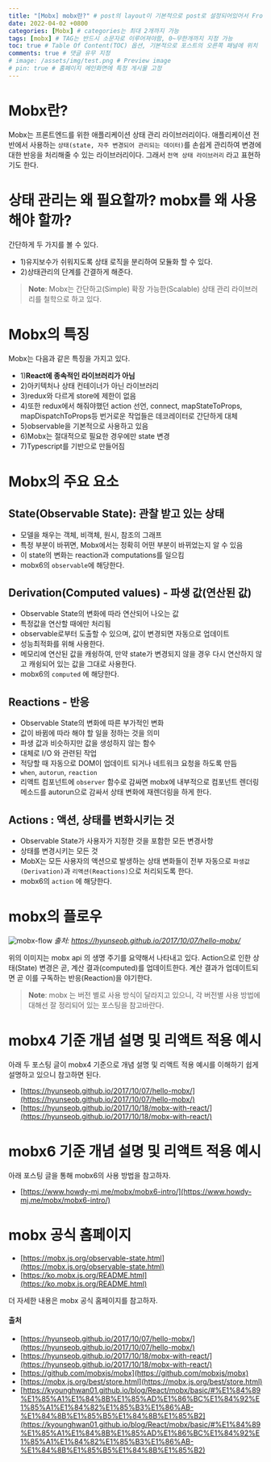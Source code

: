 ```yaml
---
title: "[Mobx] mobx란?" # post의 layout이 기본적으로 post로 설정되어있어서 Front Matter에 따로 layout변수를 만들어 주지 않아도 됨
date: 2022-04-02 +0800
categories: [Mobx] # categories는 최대 2개까지 가능
tags: [mobx] # TAG는 반드시 소문자로 이루어져야함, 0~무한개까지 지정 가능
toc: true # Table Of Content(TOC) 옵션, 기본적으로 포스트의 오른쪽 패널에 위치
comments: true # 댓글 유무 지정
# image: /assets/img/test.png # Preview image
# pin: true # 홈페이지 메인화면에 특정 게시물 고정
---
```


# Mobx란?
Mobx는 프론트엔드를 위한 애플리케이션 상태 관리 라이브러리이다. 애플리케이션 전반에서 사용하는 `상태(state, 자주 변경되어 관리되는 데이터)`를 손쉽게 관리하여 변경에 대한 반응을 처리해줄 수 있는 라이브러리이다. 그래서 `전역 상태 라이브러리` 라고 표현하기도 한다.

# 상태 관리는 왜 필요할까? mobx를 왜 사용해야 할까?
간단하게 두 가지를 볼 수 있다.

- 1)유지보수가 쉬워지도록 상태 로직을 분리하여 모듈화 할 수 있다.
- 2)상태관리의 단계를 간결하게 해준다.

> **Note**: Mobx는 간단하고(Simple) 확장 가능한(Scalable) 상태 관리 라이브러리를 철학으로 하고 있다.

# Mobx의 특징
Mobx는 다음과 같은 특징을 가지고 있다. 

- 1)<b>React에 종속적인 라이브러리가 아님</b>
- 2)아키텍처나 상태 컨테이너가 아닌 라이브러리
- 3)redux와 다르게 store에 제한이 없음
- 4)또한 redux에서 해줘야했던 action 선언, connect, mapStateToProps, mapDispatchToProps등 번거로운 작업들은 데코레이터로 간단하게 대체
- 5)observable을 기본적으로 사용하고 있음
- 6)Mobx는 절대적으로 필요한 경우에만 state 변경
- 7)Typescript를 기반으로 만들어짐

# Mobx의 주요 요소

## State(Observable State): 관찰 받고 있는 상태
- 모델을 채우는 객체, 비객체, 원시, 참조의 그래프
- 특정 부분이 바뀌면, Mobx에서는 정확히 어떤 부분이 바뀌었는지 알 수 있음
- 이 state의 변화는 reaction과 computations를 일으킴
- mobx6의 `observable`에 해당한다.

## Derivation(Computed values) - 파생 값(연산된 값)
- Observable State의 변화에 따라 연산되어 나오는 값
- 특정값을 연산할 때에만 처리됨
- observable로부터 도출할 수 있으며, 값이 변경되면 자동으로 업데이트
- 성능최적화를 위해 사용한다.
- 메모리에 연산된 값을 캐슁하여, 만약 state가 변경되지 않을 경우 다시 연산하지 않고 캐슁되어 있는 값을 그대로 사용한다.
- mobx6의 `computed` 에 해당한다.

## Reactions - 반응
- Observable State의 변화에 따른 부가적인 변화
- 값이 바뀜에 따라 해야 할 일을 정하는 것을 의미
- 파생 값과 비슷하지만 값을 생성하지 않는 함수
- 대체로 I/O 와 관련된 작업
- 적당할 때 자동으로 DOM이 업데이트 되거나 네트워크 요청을 하도록 만듬
- `when`, `autorun`, `reaction`
- 리액트 컴포넌트에 `observer` 함수로 감싸면 mobx에 내부적으로 컴포넌트 렌더링 메소드를 autorun으로 감싸서 상태 변화에 재렌더링을 하게 한다.

## Actions : 액션, 상태를 변화시키는 것
- Observable State가 사용자가 지정한 것을 포함한 모든 변경사항
- 상태를 변경시키는 모든 것
- MobX는 모든 사용자의 액션으로 발생하는 상태 변화들이 전부 자동으로 `파생값(Derivation)`과 `리액션(Reactions)`으로 처리되도록 한다.
- mobx6의 `action` 에 해당한다.

# mobx의 플로우

![mobx-flow](https://user-images.githubusercontent.com/44339530/161419401-8b780f9c-f519-4ded-932a-61ba397b718c.png)
_출처: https://hyunseob.github.io/2017/10/07/hello-mobx/_

위의 이미지는 mobx api 의 생명 주기를 요약해서 나타내고 있다. Action으로 인한 상태(State) 변경은 곧, 계산 결과(computed)를 업데이트한다. 계산 결과가 업데이트되면 곧 이를 구독하는 반응(Reaction)을 야기한다.

> **Note**: mobx 는 버전 별로 사용 방식이 달라지고 있으니, 각 버전별 사용 방법에 대해선 잘 정리되어 있는 포스팅을 참고바란다.

# mobx4 기준 개념 설명 및 리액트 적용 예시
아래 두 포스팅 글이 mobx4 기준으로 개념 설명 및 리액트 적용 예시를 이해하기 쉽게 설명하고 있으니 참고하면 된다.

- [https://hyunseob.github.io/2017/10/07/hello-mobx/](https://hyunseob.github.io/2017/10/07/hello-mobx/)
- [https://hyunseob.github.io/2017/10/18/mobx-with-react/](https://hyunseob.github.io/2017/10/18/mobx-with-react/)

# mobx6 기준 개념 설명 및 리액트 적용 예시
아래 포스팅 글을 통해 mobx6의 사용 방법을 참고하자.

- [https://www.howdy-mj.me/mobx/mobx6-intro/](https://www.howdy-mj.me/mobx/mobx6-intro/)

# mobx 공식 홈페이지
- [https://mobx.js.org/observable-state.html](https://mobx.js.org/observable-state.html)
- [https://ko.mobx.js.org/README.html](https://ko.mobx.js.org/README.html)

더 자세한 내용은 mobx 공식 홈페이지를 참고하자.

#### 출처
- [https://hyunseob.github.io/2017/10/07/hello-mobx/](https://hyunseob.github.io/2017/10/07/hello-mobx/)
- [https://hyunseob.github.io/2017/10/18/mobx-with-react/](https://hyunseob.github.io/2017/10/18/mobx-with-react/)
- [https://github.com/mobxjs/mobx](https://github.com/mobxjs/mobx)
- [https://mobx.js.org/best/store.html](https://mobx.js.org/best/store.html)
- [https://kyounghwan01.github.io/blog/React/mobx/basic/#%E1%84%89%E1%85%A1%E1%84%8B%E1%85%AD%E1%86%BC%E1%84%92%E1%85%A1%E1%84%82%E1%85%B3%E1%86%AB-%E1%84%8B%E1%85%B5%E1%84%8B%E1%85%B2](https://kyounghwan01.github.io/blog/React/mobx/basic/#%E1%84%89%E1%85%A1%E1%84%8B%E1%85%AD%E1%86%BC%E1%84%92%E1%85%A1%E1%84%82%E1%85%B3%E1%86%AB-%E1%84%8B%E1%85%B5%E1%84%8B%E1%85%B2)